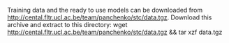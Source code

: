 Training data and the ready to use models can be downloaded from http://cental.fltr.ucl.ac.be/team/panchenko/stc/data.tgz. 
Download this archive and extract to this directory:
wget http://cental.fltr.ucl.ac.be/team/panchenko/stc/data.tgz && tar xzf data.tgz
